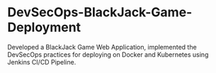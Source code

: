 # DevSecOps-BlackJack-Game-Deployment
Developed a BlackJack Game Web Application, implemented the DevSecOps practices for deploying on Docker and Kubernetes using Jenkins CI/CD Pipeline.
